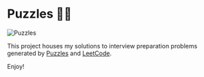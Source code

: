 # Puzzles 🧩🚧

![Puzzles](https://github.com/michaelfromyeg/puzzles/blob/main/puzzles.gif?raw=true)

This project houses my solutions to interview preparation problems generated by [Puzzles](https://github.com/michaelfromyeg/vscode-puzzle) and [LeetCode](https://marketplace.visualstudio.com/items?itemName=LeetCode.vscode-leetcode).

Enjoy!
